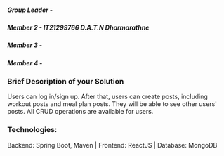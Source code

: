 


##### Group Leader - 
##### Member 2 -  IT21299766 D.A.T.N Dharmarathne
##### Member 3 -  
##### Member 4 -  

### Brief Description of your Solution 
Users can log in/sign up. After that, users can create posts, including workout posts and meal plan posts. 
They will be able to see other users' posts. All CRUD operations are available for users.

### Technologies:
Backend: Spring Boot, Maven | Frontend: ReactJS | Database: MongoDB
